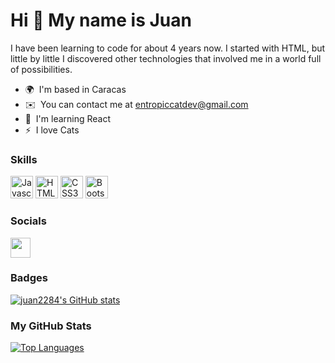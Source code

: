 Hi 👋 My name is Juan
=====================

I have been learning to code for about 4 years now. I started with HTML, but little by little I discovered other technologies that involved me in a world full of possibilities.

*   🌍  I'm based in Caracas
*   ✉️  You can contact me at [entropiccatdev@gmail.com](mailto:juanitogye@gmail.com)
*   🧠  I'm learning React
*   ⚡  I love Cats

### Skills<p align="left">
  <a href="https://developer.mozilla.org/en-US/docs/Web/JavaScript" target="_blank" rel="noreferrer"><img src="https://raw.githubusercontent.com/danielcranney/readme-generator/main/public/icons/skills/javascript-colored.svg" width="36" height="36" alt="Javascript" /></a>
  <a href="https://developer.mozilla.org/en-US/docs/Glossary/HTML5" target="_blank" rel="noreferrer"><img src="https://raw.githubusercontent.com/danielcranney/readme-generator/main/public/icons/skills/html5-colored.svg" width="36" height="36" alt="HTML5" /></a>
  <a href="https://www.w3.org/TR/CSS/#css" target="_blank" rel="noreferrer"><img src="https://raw.githubusercontent.com/danielcranney/readme-generator/main/public/icons/skills/css3-colored.svg" width="36" height="36" alt="CSS3" /></a>
  <a href="https://getbootstrap.com/" target="_blank" rel="noreferrer"><img src="https://raw.githubusercontent.com/danielcranney/readme-generator/main/public/icons/skills/bootstrap-colored.svg" width="36" height="36" alt="Bootstrap" /></a>
</p>

                    
### Socials                  
                  
<p align="left">
  <a href="https://www.github.com/juan2284" target="_blank" rel="noreferrer"><img src="https://raw.githubusercontent.com/danielcranney/readme-generator/main/public/icons/socials/github.svg" width="32" height="32" /></a>
</p>


### Badges

<a href="http://www.github.com/juan2284"><img src="https://github-readme-stats.vercel.app/api?username=juan2284&show_icons=true&hide=&count_private=true&title_color=0891b2&text_color=ffffff&icon_color=0891b2&bg_color=1c1917&hide_border=true&show_icons=true" alt="juan2284's GitHub stats" /></a>


### My GitHub Stats

<a href="https://github.com/juan2284" align="left"><img src="https://github-readme-stats.vercel.app/api/top-langs/?username=juan2284&langs_count=10&title_color=0891b2&text_color=ffffff&icon_color=0891b2&bg_color=1c1917&hide_border=true&locale=en&custom_title=Top%20%Languages" alt="Top Languages" /></a>
